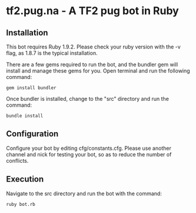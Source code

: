 tf2.pug.na - A TF2 pug bot in Ruby
==================================

Installation
------------

This bot requires Ruby 1.9.2. Please check your ruby version with the -v flag, as 1.8.7 is the typical installation.

There are a few gems required to run the bot, and the bundler gem will install and manage these gems for you. Open terminal and run the following command:

    gem install bundler

Once bundler is installed, change to the "src" directory and run the command:

    bundle install


Configuration
-------------

Configure your bot by editing cfg/constants.cfg. Please use another channel and nick for testing your bot, so as to reduce the number of conflicts.


Execution
---------

Navigate to the src directory and run the bot with the command:

    ruby bot.rb


